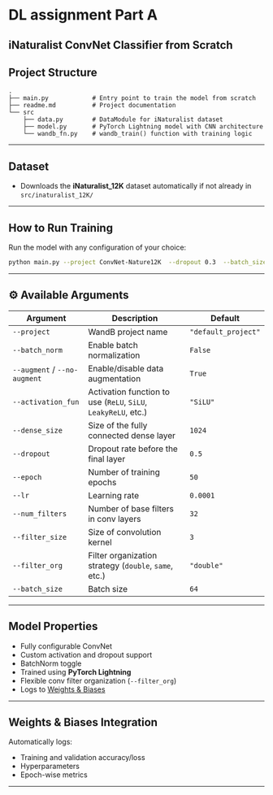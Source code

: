 
# DL assignment Part A
##  iNaturalist ConvNet Classifier from Scratch  

## Project Structure

```
.
├── main.py            # Entry point to train the model from scratch
├── readme.md          # Project documentation
└── src
    ├── data.py        # DataModule for iNaturalist dataset
    ├── model.py       # PyTorch Lightning model with CNN architecture
    └── wandb_fn.py    # wandb_train() function with training logic
```

---

##  Dataset

- Downloads the **iNaturalist_12K** dataset automatically if not already in `src/inaturalist_12K/`


---

##  How to Run Training

Run the model with any configuration of your choice:

```bash
python main.py --project ConvNet-Nature12K  --dropout 0.3  --batch_size 128  --lr 0.0001  --dense_size 512  --epoch 30  --activation_fun ReLU  --num_filters 64  --filter_size 3  --filter_org double  --batch_norm   --no-augment
```

---

## ⚙ Available Arguments

| Argument            | Description                                                    | Default         |
|---------------------|----------------------------------------------------------------|-----------------|
| `--project`         | WandB project name                                             | `"default_project"` |
| `--batch_norm`      | Enable batch normalization                                     | `False`         |
| `--augment` / `--no-augment` | Enable/disable data augmentation                     | `True`          |
| `--activation_fun`  | Activation function to use (`ReLU`, `SiLU`, `LeakyReLU`, etc.) | `"SiLU"`        |
| `--dense_size`      | Size of the fully connected dense layer                        | `1024`          |
| `--dropout`         | Dropout rate before the final layer                            | `0.5`           |
| `--epoch`           | Number of training epochs                                      | `50`            |
| `--lr`              | Learning rate                                                  | `0.0001`        |
| `--num_filters`     | Number of base filters in conv layers                          | `32`            |
| `--filter_size`     | Size of convolution kernel                                     | `3`             |
| `--filter_org`      | Filter organization strategy (`double`, `same`, etc.)          | `"double"`      |
| `--batch_size`      | Batch size                                                     | `64`            |

---

##  Model Properties

- Fully configurable ConvNet
- Custom activation and dropout support
- BatchNorm toggle
- Trained using **PyTorch Lightning**
- Flexible conv filter organization (`--filter_org`)
- Logs to [Weights & Biases](https://wandb.ai)

---

## Weights & Biases Integration

Automatically logs:
- Training and validation accuracy/loss
- Hyperparameters
- Epoch-wise metrics

---
